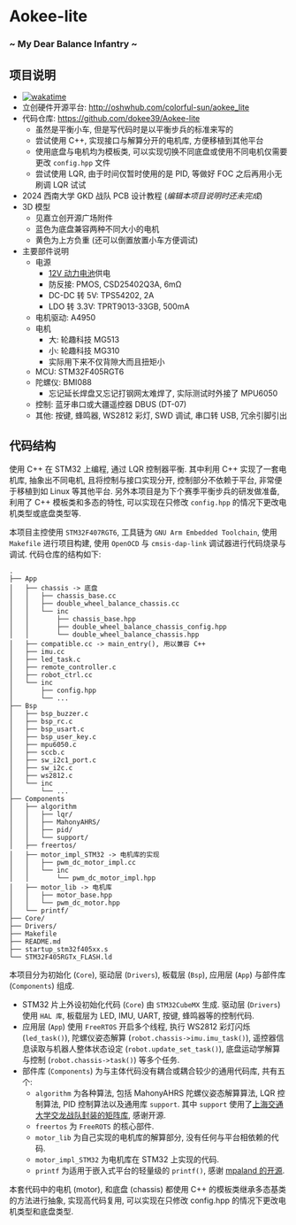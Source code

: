 # Aokee-lite
### \~ My Dear Balance Infantry \~

## 项目说明

- [![wakatime](https://wakatime.com/badge/github/dokee39/Aokee-lite.svg?style=flat-square)](https://wakatime.com/badge/github/dokee39/Aokee-lite)
- 立创硬件开源平台: http://oshwhub.com/colorful-sun/aokee_lite
- 代码仓库: https://github.com/dokee39/Aokee-lite
    - 虽然是平衡小车, 但是写代码时是以平衡步兵的标准来写的
    - 尝试使用 C++, 实现接口与解算分开的电机库, 方便移植到其他平台
    - 使用底盘与电机均为模板类, 可以实现切换不同底盘或使用不同电机仅需要更改 `config.hpp` 文件
    - 尝试使用 LQR, 由于时间仅暂时使用的是 PID, 等做好 FOC 之后再用小无刷调 LQR 试试
- 2024 西南大学 GKD 战队 PCB 设计教程 (*编辑本项目说明时还未完成*)
- 3D 模型
    - 见嘉立创开源广场附件
    - 蓝色为底盘兼容两种不同大小的电机
    - 黄色为上方负重 (还可以倒置放置小车方便调试)
- 主要部件说明
    - 电源
        - [12V 动力电池](https://m.tb.cn/h.gXxeS5unhuaDTxu?tk=eOekWum7ekZ)供电
        - 防反接: PMOS, CSD25402Q3A, 6mΩ
        - DC-DC 转 5V: TPS54202, 2A
        - LDO 转 3.3V: TPRT9013-33GB, 500mA
    - 电机驱动: A4950
    - 电机
        - 大: 轮趣科技 MG513
        - 小: 轮趣科技 MG310
        - 实际用下来不仅背隙大而且扭矩小
    - MCU: STM32F405RGT6
    - 陀螺仪: BMI088
        - 忘记延长焊盘又忘记打钢网太难焊了, 实际测试时外接了 MPU6050
    - 控制: 蓝牙串口或大疆遥控器 DBUS (DT-07)
    - 其他: 按键, 蜂鸣器, WS2812 彩灯, SWD 调试, 串口转 USB, 冗余引脚引出

## 代码结构

使用 C++ 在 STM32 上编程, 通过 LQR 控制器平衡. 其中利用 C++ 实现了一套电机库, 抽象出不同电机, 且将控制与接口实现分开, 控制部分不依赖于平台, 非常便于移植到如 Linux 等其他平台. 另外本项目是为下个赛季平衡步兵的研发做准备, 利用了 C++ 模板类和多态的特性, 可以实现在只修改 `config.hpp` 的情况下更改电机类型或底盘类型等. 

本项目主控使用 `STM32F407RGT6`, 工具链为 `GNU Arm Embedded Toolchain`, 使用 `Makefile` 进行项目构建, 使用 `OpenOCD` 与 `cmsis-dap-link` 调试器进行代码烧录与调试. 代码仓库的结构如下: 

```
.
├── App
│   ├── chassis -> 底盘
│   │   ├── chassis_base.cc
│   │   ├── double_wheel_balance_chassis.cc
│   │   └── inc
│   │       ├── chassis_base.hpp
│   │       ├── double_wheel_balance_chassis_config.hpp
│   │       └── double_wheel_balance_chassis.hpp
│   ├── compatible.cc -> main_entry(), 用以兼容 C++
│   ├── imu.cc
│   ├── led_task.c
│   ├── remote_controller.c
│   ├── robot_ctrl.cc
│   └── inc
│       ├── config.hpp
│       └── ...
├── Bsp
│   ├── bsp_buzzer.c
│   ├── bsp_rc.c
│   ├── bsp_usart.c
│   ├── bsp_user_key.c
│   ├── mpu6050.c
│   ├── sccb.c
│   ├── sw_i2c1_port.c
│   ├── sw_i2c.c
│   ├── ws2812.c
│   └── inc
│       └── ...
├── Components
│   ├── algorithm
│   │   ├── lqr/
│   │   ├── MahonyAHRS/
│   │   ├── pid/
│   │   └── support/
│   ├── freertos/
│   ├── motor_impl_STM32 -> 电机库的实现
│   │   ├── pwm_dc_motor_impl.cc
│   │   └── inc
│   │       └── pwm_dc_motor_impl.hpp
│   ├── motor_lib -> 电机库
│   │   ├── motor_base.hpp
│   │   └── pwm_dc_motor.hpp
│   └── printf/
├── Core/
├── Drivers/
├── Makefile
├── README.md
├── startup_stm32f405xx.s
└── STM32F405RGTx_FLASH.ld

```

本项目分为初始化 (`Core`), 驱动层 (`Drivers`), 板载层 (`Bsp`), 应用层 (`App`) 与部件库 (`Components`) 组成. 
- STM32 片上外设初始化代码 (`Core`) 由 `STM32CubeMX` 生成. 
驱动层 (`Drivers`) 使用 `HAL 库`, 板载层为 LED, IMU, UART, 按键, 蜂鸣器等的控制代码. 
- 应用层 (`App`) 使用 `FreeRTOS` 开启多个线程, 执行 WS2812 彩灯闪烁 (`led_task()`), 陀螺仪姿态解算 (`robot.chassis->imu.imu_task()`), 遥控器信息读取与机器人整体状态设定 (`robot.update_set_task()`), 底盘运动学解算与控制 (`robot.chassis->task()`) 等多个任务. 
- 部件库 (`Components`) 为与主体代码没有耦合或耦合较少的通用代码库, 共有五个: 
    - `algorithm` 为各种算法, 包括 MahonyAHRS 陀螺仪姿态解算算法, LQR 控制算法, PID 控制算法以及通用库 `support`. 其中 `support` 使用了[上海交通大学交龙战队封装的矩阵库](https://github.com/SJTU-RoboMaster-Team/Matrix_and_Robotics_on_STM32), 感谢开源. 
    - `freertos` 为 `FreeROTS` 的核心部件. 
    - `motor_lib` 为自己实现的电机库的解算部分, 没有任何与平台相依赖的代码. 
    - `motor_impl_STM32` 为电机库在 STM32 上实现的代码. 
    - `printf` 为适用于嵌入式平台的轻量级的 `printf()`, 感谢 [mpaland 的开源](https://github.com/mpaland/printf). 

本套代码中的电机 (motor), 和底盘 (chassis) 都使用 C++ 的模板类继承多态基类的方法进行抽象, 实现高代码复用, 可以实现在只修改 config.hpp 的情况下更改电机类型和底盘类型. 

